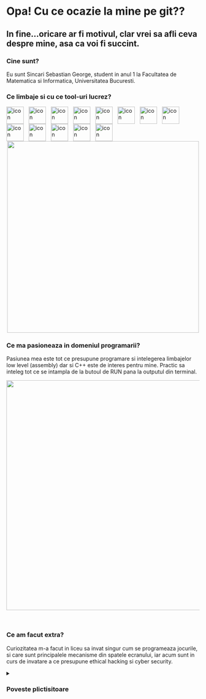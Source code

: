 # Opa! Cu ce ocazie la mine pe git??
## In fine...oricare ar fi motivul, clar vrei sa afli ceva despre mine, asa ca voi fi succint.

### Cine sunt?
Eu sunt Sincari Sebastian George, student in anul 1 la Facultatea de Matematica si Informatica, Universitatea Bucuresti.

### Ce limbaje si cu ce tool-uri lucrez?
<img align="left" alt="icon" width="45px" style="padding-right:10px;" src="https://cdn.jsdelivr.net/gh/devicons/devicon@latest/icons/cplusplus/cplusplus-original.svg" />
<img align="left" alt="icon" width="45px" style="padding-right:10px;"  src="https://cdn.jsdelivr.net/gh/devicons/devicon@latest/icons/csharp/csharp-original.svg" />
<img align="left" alt="icon" width="45px" style="padding-right:10px;"
src="https://cdn.jsdelivr.net/gh/devicons/devicon@latest/icons/javascript/javascript-original.svg" />
<img align="left" alt="icon" width="45px" style="padding-right:10px;"
src="https://cdn.jsdelivr.net/gh/devicons/devicon@latest/icons/nodejs/nodejs-original-wordmark.svg" />
<img align="left" alt="icon" width="45px" style="padding-right:10px;"          
src="https://cdn.jsdelivr.net/gh/devicons/devicon@latest/icons/python/python-original.svg" />
<img align="left" alt="icon" width="45px" style="padding-right:10px;"
src="https://cdn.jsdelivr.net/gh/devicons/devicon@latest/icons/oracle/oracle-original.svg" />
<img align="left" alt="icon" width="45px" style="padding-right:10px;"
src="https://cdn.jsdelivr.net/gh/devicons/devicon@latest/icons/mongodb/mongodb-original-wordmark.svg" />
<img align="left" alt="icon" width="45px" style="padding-right:10px;"
src="https://cdn.jsdelivr.net/gh/devicons/devicon@latest/icons/html5/html5-original.svg" />
<img align="left" alt="icon" width="45px" style="padding-right:10px;"
src="https://cdn.jsdelivr.net/gh/devicons/devicon@latest/icons/unity/unity-original.svg"/>
<img align="left" alt="icon" width="45px" style="padding-right:10px;"
src="https://cdn.jsdelivr.net/gh/devicons/devicon@latest/icons/visualstudio/visualstudio-original.svg" />
<img align="left" alt="icon" width="45px" style="padding-right:10px;"
src="https://cdn.jsdelivr.net/gh/devicons/devicon@latest/icons/vscode/vscode-original.svg" />
<img align="left" alt="icon" width="45px" style="padding-right:10px;"
src="https://cdn.jsdelivr.net/gh/devicons/devicon@latest/icons/github/github-original.svg" />
<img align="left" alt="icon" width="45px" style="padding-right:10px;"
src="https://cdn.jsdelivr.net/gh/devicons/devicon@latest/icons/linux/linux-original.svg" />
<br />



<p align="center">
<img  width="500px" src="https://github-readme-stats.vercel.app/api/top-langs/?username=sebisincari&layout=compact"/>
</p>


### Ce ma pasioneaza in domeniul programarii?
Pasiunea mea este tot ce presupune programare si intelegerea limbajelor low level (assembly) dar si C++ este de interes pentru mine. Practic sa inteleg tot ce se intampla de la butoul de RUN pana la outputul din terminal.
<p align="center">
  <img width="600px"  src="https://media.giphy.com/media/v1.Y2lkPTc5MGI3NjExOXgzdTBocmVlNmZnazRuOTlxdHlkdDF6YWF1bzEzdGtiN2poMGZnbiZlcD12MV9pbnRlcm5hbF9naWZfYnlfaWQmY3Q9Zw/f3iwJFOVOwuy7K6FFw/giphy.gif" />
</p>
<br/>

### Ce am facut extra?
Curiozitatea m-a facut in liceu sa invat singur cum se programeaza jocurile, si care sunt principalele mecanisme din spatele ecranului, iar acum sunt in curs de invatare a ce presupune ethical hacking si cyber security.
<br/>

<details>
  <summary><h3>Poveste plictisitoare</h3></summary>
<h4>Cum de programare?</h4>
  
Sunt un tanar programator la 20 de ani, pasionat de tot ce are leduri si biti, iar interesul acesta il am de cand am descoperit curentul.
Din liceu (clasa a 9-a) am inceput cu programarea algoritmilor, practic atunci am deschis prima data un IDE. Entuziasmul a disparut 
relativ rapid in momentul in care pandemia m-a obligat sa raman in casa. 

Cum internetul a fost principala forma de a-ti ocupa timpul, am ales cu alti 3 colegi sa invatam sa programam ceva ce are rezultate mai
vizibile decat statisticile Pbinfo. Aici a inceput perioada din viata mea in care am programat jocuri in Unity, folosind ca limbaj C#. 
Am participat la diverse hackatoane si GameJam-uri, dar cand ne am plictisit si de asta, am venit cu geniala idee de a preda mai
departe ce am invatat singuri din tutorialele de pe YouTube si din lunga documentatie Unity.

Am creat local, la noi in liceu o comunitate destul de mare de oameni pasionati de programare, facandu-ne vizibili si pe [Instagram](https://www.instagram.com/games.cnscm/),
dar ne am creat si propriul [site](https://gamescnscm.github.io/). Din experienta asta am iesit castigati ca si comunitate, deoarece am deschis
mai multor copii noi orizonturi in ceea ce priveste programarea, dar si pe plan personal, intrucat am deprins abilitati de predare si explicare 
a concptelor din programare.

In prezent sunt student la Facultatea de Matematica si Informatica din Bucuresti, unde am descoperit o noua sfera de interes, mai exact programarea
low level si tot ce presupune gestiune de memorie, pointeri, dar si cum poti sa te folosesti de acestea pentru a exploata sisteme in mod distructiv
(ma fascineaza ethical hacking). Asadar acum sunt in proces de descoperire a ce presupune securitatea cibernetica, iar aceasta poveste va fi contiuata 
dupa ce descopar cum sa fac si altceva in afara de buffer overflow.

</details>



